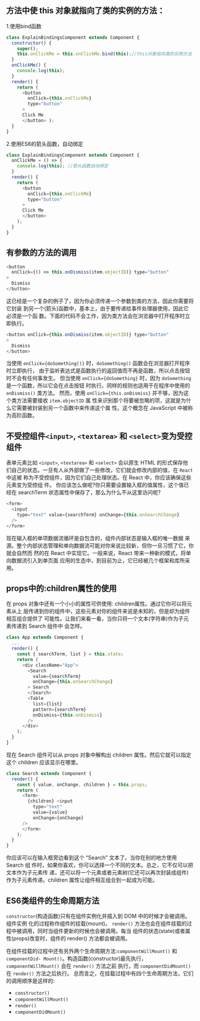 ## 方法中使 this 对象就指向了类的实例的方法：
1.使用bind函数
```js
class ExplainBindingsComponent extends Component {
  constructor() {
    super();
    this.onClickMe = this.onClickMe.bind(this);//this对象指向类的实例方法
  }
  onClickMe() {
    console.log(this);
  }
  render() {
    return (
      <button
        onClick={this.onClickMe}
        type="button"
      >
      Click Me
      </button> );
  } 
}
```
2.使用ES6的箭头函数，自动绑定
```js
class ExplainBindingsComponent extends Component { 
  onClickMe = () => {
	console.log(this); //箭头函数自动绑定
  }
  render() { 
    return (
	  <button 
	    onClick={this.onClickMe}
	    type="button"
      >
	  Click Me
	  </button> 
    );
  } 
}
```

## 有参数的方法的调用
```js
<button
  onClick={() => this.onDismiss(item.objectID)} type="button"
>
  Dismiss
</button>
```
这已经是一个复杂的例子了，因为你必须传递一个参数到类的方法，因此你需要将它封装 到另一个(箭头)函数中，基本上，由于要传递给事件处理器使用，因此它必须是一个函 数。下面的代码不会工作，因为类方法会在浏览器中打开程序时立即执行。
```js
<button onClick={this.onDismiss(item.objectID)} type="button"
>
  Dismiss
</button>
```
当使用 `onClick={doSomething()}` 时，`doSomething()` 函数会在浏览器打开程序时立即执行， 由于监听表达式是函数执行的返回值而不再是函数，所以点击按钮时不会有任何事发生。 但当使用 `onClick={doSomething}` 时，因为 `doSomething` 是一个函数，所以它会在点击按钮 时执行。同样的规则也适用于在程序中使用的 `onDismiss()` 类方法。
然而，使用 `onClick={this.onDismiss}` 并不够，因为这个类方法需要接收 `item.objectID` 属 性来识别那个将要被忽略的项，这就是为什么它需要被封装到另一个函数中来传递这个属 性。这个概念在 JavaScript 中被称为高阶函数。


## 不受控组件`<input>`, `<textarea>` 和 `<select>`变为受控组件
表单元素比如 `<input>`, `<textarea>` 和 `<select>` 会以原生 HTML 的形式保存他 们自己的状态。一旦有人从外部做了一些修改，它们就会修改内部的值，在 `React` 中这被 称为不受控组件，因为它们自己处理状态。在 React 中，你应该确保这些元素变为受控组 件。
你应该怎么做呢?你只需要设置输入框的值属性，这个值已经在 searchTerm 状态属性中保存了，那么为什么不从这里访问呢?
```js
<form>
  <input
    type="text" value={searchTerm} onChange={this.onSearchChange}
  /> 
</form>
```
现在输入框的单项数据流循环是自包含的，组件内部状态是输入框的唯一数据 来源。整个内部状态管理和单向数据流可能对你来说比较新，但你一旦习惯了它，你就会自然而 然的在 React 中实现它。一般来说，React 带来一种新的模式，将单向数据流引入到单页面 应用的生态中，到目前为止，它已经被几个框架和库所采用。


## props中的:children属性的使用
在 props 对象中还有一个小小的属性可供使用: children属性。通过它你可以将元素从上 层传递到你的组件中，这些元素对你的组件来说是未知的，但是却为组件相互组合提供了 可能性。让我们来看一看，当你只将一个文本(字符串)作为子元素传递到 Search 组件中 会怎样。
```js
class App extends Component {
  ...
  render() {
    const { searchTerm, list } = this.state;
    return (
      <div className="App">
        <Search
          value={searchTerm}
          onChange={this.onSearchChange}
        > Search
        </Search>
        <Table
          list={list}
          pattern={searchTerm}
          onDismiss={this.onDismiss}
        /> 
      </div>
    ); 
  }
}
```
现在 Search 组件可以从 props 对象中解构出 children 属性。然后它就可以指定这个 children 应该显示在哪里。
```js
class Search extends Component {
  render() {
    const { value, onChange, children } = this.props;
    return (
      <form>
        {children} <input
          type="text"
          value={value}
          onChange={onChange}
      /> 
      </form>
    ); 
  }
}
```
你应该可以在输入框旁边看到这个 “Search” 文本了。当你在别的地方使用 Search 组 件时，如果你喜欢，你可以选择一个不同的文本。总之，它不仅可以把文本作为子元素传 递，还可以将一个元素或者元素树(它还可以再次封装成组件)作为子元素传递。children 属性让组件相互组合到一起成为可能。

## ES6类组件的生命周期方法
`constructor`(构造函数)只有在组件实例化并插入到 DOM 中的时候才会被调用。组件实例 化的过程称作组件的挂载(mount)。
`render()` 方法也会在组件挂载的过程中被调用，同时当组件更新的时候也会被调用。每当 组件的状态(state)或者属性(props)改变时，组件的 render() 方法都会被调用。

在组件挂载的过程中还有另外两个生命周期方法:`componentWillMount()` 和 `componentDid- Mount()`。构造函数(constructor)最先执行，`componentWillMount()` 会在 `render()` 方法之前 执行，而 `componentDidMount()` 在 `render()` 方法之后执行。
总而言之，在挂载过程中有四个生命周期方法，它们的调用顺序是这样的:
* `constructor()`
* `componentWillMount()` 
* `render()`
* `componentDidMount()`
